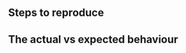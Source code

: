 <!--
Make sure to label the issue as an enhancement or bug
-->
## Steps to reproduce


## The actual vs expected behaviour
